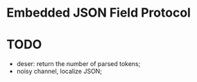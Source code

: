 # Embedded JSON Field Protocol

# TODO

- deser: return the number of parsed tokens;
- noisy channel, localize JSON;
